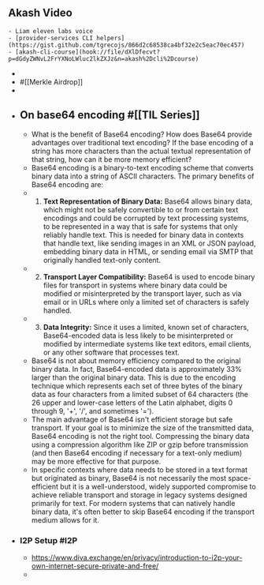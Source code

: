 ## Akash Video
	- Liam eleven labs voice
	- [provider-services CLI helpers](https://gist.github.com/tgrecojs/866d2c68538ca4bf32e2c5eac70ec457)
	- [akash-cli-course](hook://file/dXlDfecvt?p=dGdyZWNvL2FrYXNoLWluc2lkZXJz&n=akash%2Dcli%2Dcourse)
-
- #[[Merkle Airdrop]]
-
- ## On base64 encoding #[[TIL Series]]
	- What is the benefit of Base64 encoding? How does Base64 provide advantages over traditional text encoding? If the base encoding of a string has more characters than the actual textual representation of that string, how can it be more memory efficient?
	- Base64 encoding is a binary-to-text encoding scheme that converts binary data into a string of ASCII characters. The primary benefits of Base64 encoding are:
	- 1. **Text Representation of Binary Data:** Base64 allows binary data, which might not be safely convertible to or from certain text encodings and could be corrupted by text processing systems, to be represented in a way that is safe for systems that only reliably handle text. This is needed for binary data in contexts that handle text, like sending images in an XML or JSON payload, embedding binary data in HTML, or sending email via SMTP that originally handled text-only content.
	- 2. **Transport Layer Compatibility:** Base64 is used to encode binary files for transport in systems where binary data could be modified or misinterpreted by the transport layer, such as via email or in URLs where only a limited set of characters is safely handled.
	- 3. **Data Integrity:** Since it uses a limited, known set of characters, Base64-encoded data is less likely to be misinterpreted or modified by intermediate systems like text editors, email clients, or any other software that processes text.
	- Base64 is not about memory efficiency compared to the original binary data. In fact, Base64-encoded data is approximately 33% larger than the original binary data. This is due to the encoding technique which represents each set of three bytes of the binary data as four characters from a limited subset of 64 characters (the 26 upper and lower-case letters of the Latin alphabet, digits 0 through 9, '+', '/', and sometimes '=').
	- The main advantage of Base64 isn't efficient storage but safe transport. If your goal is to minimize the size of the transmitted data, Base64 encoding is not the right tool. Compressing the binary data using a compression algorithm like ZIP or gzip before transmission (and then Base64 encoding if necessary for a text-only medium) may be more effective for that purpose.
	- In specific contexts where data needs to be stored in a text format but originated as binary, Base64 is not necessarily the most space-efficient but it is a well-understood, widely supported compromise to achieve reliable transport and storage in legacy systems designed primarily for text. For modern systems that can natively handle binary data, it's often better to skip Base64 encoding if the transport medium allows for it.
- ### I2P Setup #I2P
	- https://www.diva.exchange/en/privacy/introduction-to-i2p-your-own-internet-secure-private-and-free/
	-